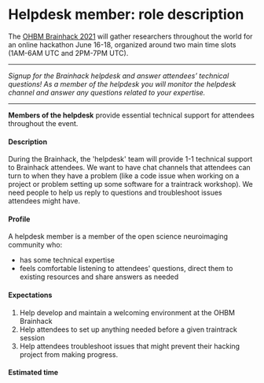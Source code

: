 # Helpdesk member: role description

The [OHBM Brainhack 2021](https://ohbm.github.io/hackathon2021/) will gather researchers throughout
the world for an online hackathon June 16-18, organized around two main time slots (1AM-6AM UTC and 2PM-7PM UTC).

---

*Signup for the Brainhack helpdesk and answer attendees’ technical questions! As a member of the
helpdesk you will monitor the helpdesk channel and answer any questions related to your expertise.*

---

**Members of the helpdesk** provide essential technical support for attendees throughout the event.

#### Description

During the Brainhack, the 'helpdesk' team will provide 1-1 technical support to Brainhack attendees.
We want to have chat channels that attendees can turn to when they have a problem (like a code issue
when working on a project or problem setting up some software for a traintrack workshop).
We need people to help us reply to questions and troubleshoot issues attendees might have.

#### Profile

A helpdesk member is a member of the open science neuroimaging community who:
-   has some technical expertise
-   feels comfortable listening to attendees' questions, direct them to existing resources and share
answers as needed

#### Expectations

1.  Help develop and maintain a welcoming environment at the OHBM Brainhack
2.  Help attendees to set up anything needed before a given traintrack session
3.  Help attendees troubleshoot issues that might prevent their hacking project from making progress.

#### Estimated time

